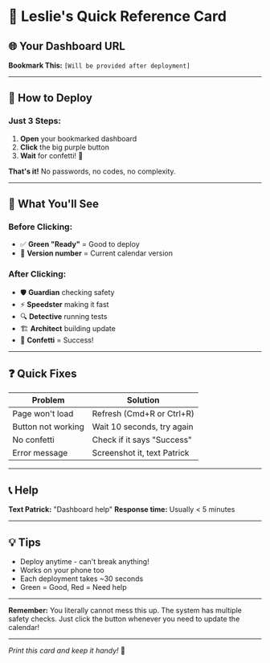 # 📱 Leslie's Quick Reference Card

## 🌐 Your Dashboard URL
**Bookmark This:** `[Will be provided after deployment]`

---

## 🚀 How to Deploy

### Just 3 Steps:

1. **Open** your bookmarked dashboard
2. **Click** the big purple button
3. **Wait** for confetti! 🎉

**That's it!** No passwords, no codes, no complexity.

---

## 🤔 What You'll See

### Before Clicking:
- ✅ **Green "Ready"** = Good to deploy
- 🔵 **Version number** = Current calendar version

### After Clicking:
- 🛡️ **Guardian** checking safety
- ⚡ **Speedster** making it fast
- 🔍 **Detective** running tests
- 🏗️ **Architect** building update
- 🎉 **Confetti** = Success!

---

## ❓ Quick Fixes

| Problem | Solution |
|---------|----------|
| Page won't load | Refresh (Cmd+R or Ctrl+R) |
| Button not working | Wait 10 seconds, try again |
| No confetti | Check if it says "Success" |
| Error message | Screenshot it, text Patrick |

---

## 📞 Help

**Text Patrick:** "Dashboard help"
**Response time:** Usually < 5 minutes

---

## 💡 Tips

- Deploy anytime - can't break anything!
- Works on your phone too
- Each deployment takes ~30 seconds
- Green = Good, Red = Need help

---

**Remember:** You literally cannot mess this up. The system has multiple safety checks. Just click the button whenever you need to update the calendar!

---

*Print this card and keep it handy!* 🔖